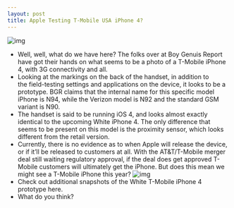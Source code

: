 ```yaml
---
layout: post
title: Apple Testing T-Mobile USA iPhone 4?
---
```

![img](http://media.idownloadblog.com/wp-content/uploads/2011/04/White-T-Mobile-iPhone-4.jpg)
* Well, well, what do we have here? The folks over at Boy Genuis Report have got their hands on what seems to be a photo of a T-Mobile iPhone 4, with 3G connectivity and all.
* Looking at the markings on the back of the handset, in addition to the field-testing settings and applications on the device, it looks to be a prototype. BGR claims that the internal name for this specific model iPhone is N94, while the Verizon model is N92 and the standard GSM variant is N90. 
* The handset is said to be running iOS 4, and looks almost exactly identical to the upcoming White iPhone 4. The only difference that seems to be present on this model is the proximity sensor, which looks different from the retail version.
* Currently, there is no evidence as to when Apple will release the device, or if it’ll be released to customers at all. With the AT&T/T-Mobile merger deal still waiting regulatory approval, if the deal does get approved T-Mobile customers will ultimately get the iPhone. But does this mean we might see a T-Mobile iPhone this year?
![img](http://media.idownloadblog.com/wp-content/uploads/2011/04/T-mobile-iPhone-4-prototype.jpg)
* Check out additional snapshots of the White T-Mobile iPhone 4 prototype here.
* What do you think?

